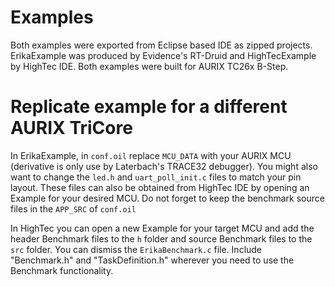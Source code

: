 # Examples

Both examples were exported from Eclipse based IDE as zipped projects.
ErikaExample was produced by Evidence's RT-Druid and HighTecExample by HighTec IDE.
Both examples were built for AURIX TC26x B-Step.


# Replicate example for a different AURIX TriCore

In ErikaExample, in `conf.oil` replace `MCU_DATA` with your AURIX MCU (derivative is only use by Laterbach's TRACE32 debugger).
You might also want to change the `led.h` and `uart_poll_init.c` files to match your pin layout.
These files can also be obtained from HighTec IDE by opening an Example for your desired MCU.
Do not forget to keep the benchmark source files in the `APP_SRC` of `conf.oil`

In HighTec you can open a new Example for your target MCU and add the header Benchmark files to the `h` folder and source Benchmark files to the `src` folder. You can dismiss the `ErikaBenchmark.c` file.
Include "Benchmark.h" and "TaskDefinition.h" wherever you need to use the Benchmark functionality.